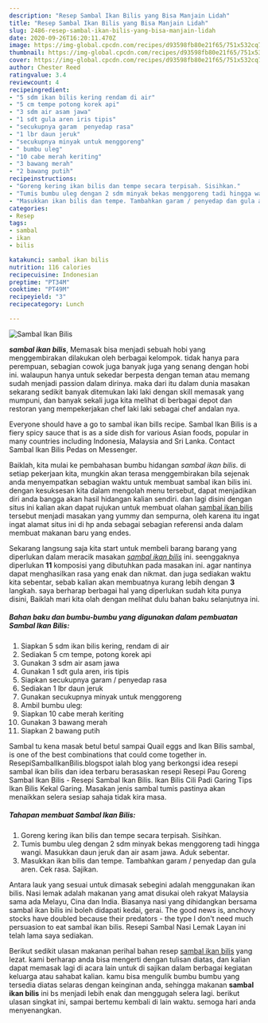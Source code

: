 ```yaml
---
description: "Resep Sambal Ikan Bilis yang Bisa Manjain Lidah"
title: "Resep Sambal Ikan Bilis yang Bisa Manjain Lidah"
slug: 2486-resep-sambal-ikan-bilis-yang-bisa-manjain-lidah
date: 2020-09-26T16:20:11.470Z
image: https://img-global.cpcdn.com/recipes/d93598fb80e21f65/751x532cq70/sambal-ikan-bilis-foto-resep-utama.jpg
thumbnail: https://img-global.cpcdn.com/recipes/d93598fb80e21f65/751x532cq70/sambal-ikan-bilis-foto-resep-utama.jpg
cover: https://img-global.cpcdn.com/recipes/d93598fb80e21f65/751x532cq70/sambal-ikan-bilis-foto-resep-utama.jpg
author: Chester Reed
ratingvalue: 3.4
reviewcount: 4
recipeingredient:
- "5 sdm ikan bilis kering rendam di air"
- "5 cm tempe potong korek api"
- "3 sdm air asam jawa"
- "1 sdt gula aren iris tipis"
- "secukupnya garam  penyedap rasa"
- "1 lbr daun jeruk"
- "secukupnya minyak untuk menggoreng"
- " bumbu uleg"
- "10 cabe merah keriting"
- "3 bawang merah"
- "2 bawang putih"
recipeinstructions:
- "Goreng kering ikan bilis dan tempe secara terpisah. Sisihkan."
- "Tumis bumbu uleg dengan 2 sdm minyak bekas menggoreng tadi hingga wangi. Masukkan daun jeruk dan air asam jawa.  Aduk sebentar."
- "Masukkan ikan bilis dan tempe. Tambahkan garam / penyedap dan gula aren. Cek rasa. Sajikan."
categories:
- Resep
tags:
- sambal
- ikan
- bilis

katakunci: sambal ikan bilis 
nutrition: 116 calories
recipecuisine: Indonesian
preptime: "PT34M"
cooktime: "PT49M"
recipeyield: "3"
recipecategory: Lunch

---
```



![Sambal Ikan Bilis](https://img-global.cpcdn.com/recipes/d93598fb80e21f65/751x532cq70/sambal-ikan-bilis-foto-resep-utama.jpg)

<b><i>sambal ikan bilis</i></b>, Memasak bisa menjadi sebuah hobi yang menggembirakan dilakukan oleh berbagai kelompok. tidak hanya para perempuan, sebagian cowok juga banyak juga yang senang dengan hobi ini. walaupun hanya untuk sekedar berpesta dengan teman atau memang sudah menjadi passion dalam dirinya. maka dari itu dalam dunia masakan sekarang sedikit banyak ditemukan laki laki dengan skill memasak yang mumpuni, dan banyak sekali juga kita melihat di berbagai depot dan restoran yang mempekerjakan chef laki laki sebagai chef andalan nya.

Everyone should have a go to sambal ikan bills recipe. Sambal Ikan Bilis is a fiery spicy sauce that is as a side dish for various Asian foods, popular in many countries including Indonesia, Malaysia and Sri Lanka. Contact Sambal Ikan Bilis Pedas on Messenger.

Baiklah, kita mulai ke pembahasan bumbu hidangan <i>sambal ikan bilis</i>. di setiap pekerjaan kita, mungkin akan terasa menggembirakan bila sejenak anda menyempatkan sebagian waktu untuk membuat sambal ikan bilis ini. dengan kesuksesan kita dalam mengolah menu tersebut, dapat menjadikan diri anda bangga akan hasil hidangan kalian sendiri. dan lagi disini dengan situs ini kalian akan dapat rujukan untuk membuat olahan <u>sambal ikan bilis</u> tersebut menjadi masakan yang yummy dan sempurna, oleh karena itu ingat ingat alamat situs ini di hp anda sebagai sebagian referensi anda dalam membuat makanan baru yang endes.


Sekarang langsung saja kita start untuk membeli barang barang yang diperlukan dalam meracik masakan <u><i>sambal ikan bilis</i></u> ini. seenggaknya diperlukan <b>11</b> komposisi yang dibutuhkan pada masakan ini. agar nantinya dapat menghasilkan rasa yang enak dan nikmat. dan juga sediakan waktu kita sebentar, sebab kalian akan membuatnya kurang lebih dengan <b>3</b> langkah. saya berharap berbagai hal yang diperlukan sudah kita punya disini, Baiklah mari kita olah dengan melihat dulu bahan baku selanjutnya ini.

<!--inarticleads1-->

##### Bahan baku dan bumbu-bumbu yang digunakan dalam pembuatan Sambal Ikan Bilis:

1. Siapkan 5 sdm ikan bilis kering, rendam di air
1. Sediakan 5 cm tempe, potong korek api
1. Gunakan 3 sdm air asam jawa
1. Gunakan 1 sdt gula aren, iris tipis
1. Siapkan secukupnya garam / penyedap rasa
1. Sediakan 1 lbr daun jeruk
1. Gunakan secukupnya minyak untuk menggoreng
1. Ambil  bumbu uleg:
1. Siapkan 10 cabe merah keriting
1. Gunakan 3 bawang merah
1. Siapkan 2 bawang putih


Sambal tu kena masak betul betul sampai Quail eggs and Ikan Bilis sambal, is one of the best combinations that could come together in. ResepiSambalIkanBilis.blogspot ialah blog yang berkongsi idea resepi sambal ikan bilis dan idea terbaru berasaskan resepi Resepi Pau Goreng Sambal Ikan Bilis - Resepi Sambal Ikan Bilis. Ikan Bilis Cili Padi Garing Tips Ikan Bilis Kekal Garing. Masakan jenis sambal tumis pastinya akan menaikkan selera sesiap sahaja tidak kira masa. 

<!--inarticleads2-->

##### Tahapan membuat Sambal Ikan Bilis:

1. Goreng kering ikan bilis dan tempe secara terpisah. Sisihkan.
1. Tumis bumbu uleg dengan 2 sdm minyak bekas menggoreng tadi hingga wangi. Masukkan daun jeruk dan air asam jawa.  Aduk sebentar.
1. Masukkan ikan bilis dan tempe. Tambahkan garam / penyedap dan gula aren. Cek rasa. Sajikan.


Antara lauk yang sesuai untuk dimasak sebegini adalah menggunakan ikan bilis. Nasi lemak adalah makanan yang amat disukai oleh rakyat Malaysia sama ada Melayu, Cina dan India. Biasanya nasi yang dihidangkan bersama sambal ikan bilis ini boleh didapati kedai, gerai. The good news is, anchovy stocks have doubled because their predators - the type I don&#39;t need much persuasion to eat sambal ikan bilis. Resepi Sambal Nasi Lemak Layan ini telah lama saya sediakan. 

Berikut sedikit ulasan makanan perihal bahan resep <u>sambal ikan bilis</u> yang lezat. kami berharap anda bisa mengerti dengan tulisan diatas, dan kalian dapat memasak lagi di acara lain untuk di sajikan dalam berbagai kegiatan keluarga atau sahabat kalian. kamu bisa mengulik bumbu bumbu yang tersedia diatas selaras dengan keinginan anda, sehingga makanan <b>sambal ikan bilis</b> ini bs menjadi lebih enak dan menggugah selera lagi. berikut ulasan singkat ini, sampai bertemu kembali di lain waktu. semoga hari anda menyenangkan.
